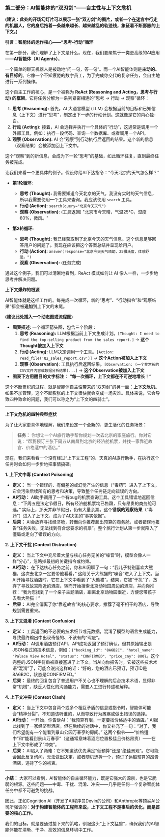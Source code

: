 ### **第二部分：AI智能体的“双刃剑”——自主性与上下文危机**

**(建议：此处的开场幻灯片可以展示一张“双刃剑”的图片，或者一个在迷宫中行走的机器人，它的身后拖着一条越来越长、越来越乱的轨迹线，象征着不断膨胀的上下文。)**

**引言：智能体的运作核心——“思考-行动”循环**

在第一部分，我们理解了上下文是什么。现在，我们要聚焦于一类更高级的AI应用——**AI智能体（AI Agents）**。

一个简单的聊天机器人是被动地“问一句，答一句”。而一个AI智能体则是**主动的、有目标的**。它像一个不知疲倦的数字员工，为了完成你交代的复杂任务，会自主地进行一系列操作。

这个自主工作的核心，是一个被称为 **ReAct (Reasoning and Acting，思考与行动) 的框架**。它将任务分解为一系列紧密相连的“思考 -> 行动 -> 观察”循环：

1.  **思考 (Reasoning):** 首先，AI 大语言模型 (LLM) 会根据当前的目标和已知信息（上下文）进行“思考”，制定出下一步的行动计划。这就像是它的内心独-白。
2.  **行动 (Acting):** 接着，AI 会选择并执行一个具体的“行动”，这通常是调用一个外部工具，例如：执行一段代码、查询一个数据库、或者调用一个API。
3.  **观察 (Observation):** AI 会“观察”到行动执行后返回的结果。这个新的信息（观察结果）会被添加回上下文中。

这个“观察”到的新信息，会成为下一轮“思考”的基础，如此循环往复，直到最终任务被完成。

让我们来看一个更具体的例子。假设你给AI下达指令：“今天北京的天气怎么样？”

*   **第1轮循环:**
    *   **思考 (Thought):** 我需要知道今天北京的天气。我没有实时的天气信息，所以我需要使用一个工具来查询。我应该使用 `search` 工具。
    *   **行动 (Action):** `search(query="北京今天天气")`
    *   **观察 (Observation):** (工具返回) "北京市今天晴，气温25°C，湿度60%，微风。"

*   **第2轮循环:**
    *   **思考 (Thought):** 我已经获取到了北京今天的天气信息。这个信息足够回答用户的问题了。我现在应该把这个答案总结并呈现给用户。
    *   **行动 (Action):** `answer(response="北京今天天气晴朗，25摄氏度，体感舒适。")`
    *   **观察 (Observation):** (任务完成)

通过这个例子，我们可以清晰地看到，ReAct 模式如何让 AI 像人一样，一步步地思考并解决问题。

**上下文爆炸的根源**

AI智能体就是这样工作的。每完成一次循环，新的“思考”、“行动指令”和“观察结果”都会被**追加**到上下文的末尾。

**(建议此处插入一个动态图或流程图)**
*   **图表描述:** 一个循环箭头图，包含三个阶段：
    1.  **思考 (Reasoning):** LLM根据当前上下文生成计划。`[Thought: I need to find the top-selling product from the sales report.]` -> **这个Thought被加入上下文**
    2.  **行动 (Acting):** LLM决定调用一个工具。`[Action: read_file('Q2_sales_report.csv')]` -> **这个Action被加入上下文**
    3.  **观察 (Observation):** 工具执行后返回结果。`[Observation: (一个非常长的CSV文件内容或数据分析结果)...]` -> **这个Observation被加入上下文**
*   **图表下方用醒目的文字标注：** **“每一次循环，上下文都在不可逆地增长！”**

这个不断累积的过程，就是智能体自主性带来的“双刃剑”的另一面：**上下文危机**。如果不加管理，这个不断膨胀的上下文很快就会变成一场灾难。具体来说，它会导致四种致命的问题，我们可以称之为“上下文的四骑士”。

---

**上下文危机的四种典型症状**

为了让大家更具体地理解，我们来设定一个全新的、更生活化的任务场景：

> **任务：** 你想让一个AI旅行助手帮你规划一次去北京的家庭旅行。你对它说：“帮我预订三张下周五从南昌到北京的经济舱机票，并找一家靠近故宫、价格适中的酒店。”

现在，我们来看看一个没有经过“上下文工程”的、天真的AI旅行助手，在执行这个任务时会如何一步步地把事情搞砸。

**1. 上下文中毒 (Context Poisoning)**

*   **定义：** 当一个错误的、有偏差的或幻觉产生的信息（“毒药”）进入了上下文，它会污染后续所有的思考和决策，导致整个任务链走向错误的方向。
*   **AI行动：** AI助手调用了一个有bug的机票查询工具。这个工具错误地返回信息：“下周五是法定节假日，所有经济舱机票均已售罄，只有昂贵的商务舱可选。” 实际上，那天并非节假日，仍有大量余票。这个**错误的观察结果**（“毒药”）进入了上下文，成为了AI决策的“事实依据”。
*   **后果：** AI会放弃寻找经济舱，转而向你推荐超出预算的商务舱，或者错误地报告“任务失败，无法找到符合您要求的机票”。整个旅行计划从第一步就陷入了僵局或走向了错误的方向。

**2. 上下文干扰 (Context Distraction)**

*   **定义：** 当上下文中充斥着大量与核心任务无关的“噪音”时，模型会像人一样“分心”，忽略掉最初的关键指令或约束。
*   **AI行动：** 在下达核心任务之前，你和AI闲聊了一句：“我儿子特别喜欢大熊猫，这次去北京一定要带他看看。” 这段关于大熊猫的“噪音”进入了上下文。当AI开始寻找酒店时，它在上下文中看到了“大熊猫”。结果，它被“干扰”了，放弃了寻找故宫附近的酒店，转而开始搜索北京动物园周边的酒店，并向你推荐：“我为您找到了一个亲子主题酒店，距离北京动物园很近，方便您带孩子去看大熊猫！”
*   **后果：** AI完全偏离了你“靠近故宫”的核心要求，推荐了毫不相干的酒店，导致规划需要重来。

**3. 上下文混淆 (Context Confusion)**

*   **定义：** 工具返回的不必要的技术细节或元数据，混淆了模型的语言生成能力，导致最终输出中出现奇怪的、不该有的“瑕疵”。
*   **AI行动：** AI调用酒店预订API，API成功返回了预订确认，但其原始输出是JSON格式的技术信息，例如：`{"booking_id": "8A6B2C", "hotel_name": "Palace View Hotel", "status": "CONFIRMED", "price_cny": 880}`。这个完整的JSON字符串被直接塞进了上下文。当AI向你报告时，它被这些技术术语“混淆”了，可能会说出这样的话：“好的，您的酒店已预订，预订ID是8A6B2C，状态是CONFIRMED。”
*   **后果：** 最终的回复包含了普通用户不关心也不理解的后台技术术语，显得非常“机械”，缺乏人性化的沟通能力，需要人工进行转述和解释。

**4. 上下文冲突 (Context Clash)**

*   **定义：** 当上下文中包含两个或多个相互矛盾的信息或指令时，智能体可能会“精神分裂”，不知道该听谁的，从而导致行为瘫痪或做出错误的选择。
*   **AI行动：** 一开始，你告诉AI：“我预算有限，一定要找价格适中的酒店。” AI据此找到了一家经济型酒店。但在后续的对话中，你又补充了一句：“对了，我们希望能有一个能看到景山公园万春亭的房间。” 这两个指令——“价格适中”和“能看到景山万春亭”（这通常意味着酒店位置极佳且价格昂贵）——在上下文中形成了“冲突”。
*   **后果：** AI陷入了两难：它不知道该优先满足“低预算”还是“绝佳景观”。它可能会因此反复询问，无法做出决定，或者随机选择一个，预订了远超预算的昂贵酒店，违背了你的初衷。

---

**小结：**
大家可以看到，AI智能体的自主循环能力，既是它强大的源泉，也是它脆弱的根源。这些问题——中毒、干扰、混淆、冲突——几乎是任何一个复杂智能体任务中都不可避免的挑战。

因此，正如Cognition AI（开发了AI程序员Devin的公司）和Anthropic等顶尖AI公司所强调的：**对于构建智能体的工程师来说，上下文工程不是事后的优化，而是首要的核心工作。**

我们的目标，就是要通过接下来的策略，驯服这头“上下文猛兽”，确保我们的AI智能体能在清晰、干净、高效的信息环境中工作。